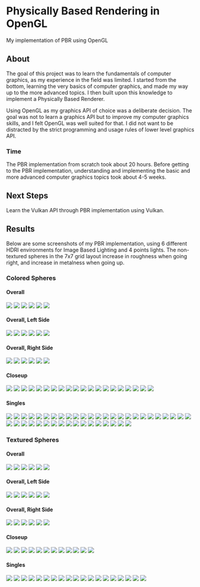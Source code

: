 # Physically Based Rendering in OpenGL

My implementation of PBR using OpenGL

## About

The goal of this project was to learn the fundamentals of computer graphics, as my experience in the field was limited.
I started from the bottom, learning the very basics of computer graphics, and made my way up to the more advanced topics. 
I then built upon this knowledge to implement a Physically Based Renderer.

Using OpenGL as my graphics API of choice was a deliberate decision. The goal was not to learn a graphics API but to improve my 
computer graphics skills, and I felt OpenGL was well suited for that. I did not want to be distracted by the strict programming 
and usage rules of lower level graphics API. 

### Time

The PBR implementation from scratch took about 20 hours.
Before getting to the PBR implementation, understanding and implementing the basic and more advanced computer graphics topics took about 4-5 weeks. 

## Next Steps

Learn the Vulkan API through PBR implementation using Vulkan.

## Results

Below are some screenshots of my PBR implementation, using 6 different HDRI environments for Image Based Lighting and 4 points lights.
The non-textured spheres in the 7x7 grid layout increase in roughness when going right, and increase in metalness when going up.

### Colored Spheres
#### Overall
<img src="Screenshots/colored/overall/overall1.png" />
<img src="Screenshots/colored/overall/overall2.png" />
<img src="Screenshots/colored/overall/overall3.png" />
<img src="Screenshots/colored/overall/overall4.png" />
<img src="Screenshots/colored/overall/overall5.png" />
<img src="Screenshots/colored/overall/overall6.png" />

#### Overall, Left Side
<img src="Screenshots/colored/overall_left/overall_left1.png" />
<img src="Screenshots/colored/overall_left/overall_left2.png" />
<img src="Screenshots/colored/overall_left/overall_left3.png" />
<img src="Screenshots/colored/overall_left/overall_left4.png" />
<img src="Screenshots/colored/overall_left/overall_left5.png" />
<img src="Screenshots/colored/overall_left/overall_left6.png" />

#### Overall, Right Side
<img src="Screenshots/colored/overall_right/overall_right1.png" />
<img src="Screenshots/colored/overall_right/overall_right2.png" />
<img src="Screenshots/colored/overall_right/overall_right3.png" />
<img src="Screenshots/colored/overall_right/overall_right4.png" />
<img src="Screenshots/colored/overall_right/overall_right5.png" />
<img src="Screenshots/colored/overall_right/overall_right6.png" />

#### Closeup
<img src="Screenshots/colored/closeup/closeup1.png" />
<img src="Screenshots/colored/closeup/closeup2.png" />
<img src="Screenshots/colored/closeup/closeup3.png" />
<img src="Screenshots/colored/closeup/closeup4.png" />
<img src="Screenshots/colored/closeup/closeup5.png" />
<img src="Screenshots/colored/closeup/closeup6.png" />
<img src="Screenshots/colored/closeup/closeup7.png" />
<img src="Screenshots/colored/closeup/closeup8.png" />
<img src="Screenshots/colored/closeup/closeup9.png" />
<img src="Screenshots/colored/closeup/closeup10.png" />
<img src="Screenshots/colored/closeup/closeup11.png" />
<img src="Screenshots/colored/closeup/closeup12.png" />
<img src="Screenshots/colored/closeup/closeup13.png" />
<img src="Screenshots/colored/closeup/closeup14.png" />
<img src="Screenshots/colored/closeup/closeup15.png" />
<img src="Screenshots/colored/closeup/closeup16.png" />
<img src="Screenshots/colored/closeup/closeup17.png" />
<img src="Screenshots/colored/closeup/closeup18.png" />
<img src="Screenshots/colored/closeup/closeup19.png" />
<img src="Screenshots/colored/closeup/closeup20.png" />

#### Singles
<img src="Screenshots/colored/single/single1.png" />
<img src="Screenshots/colored/single/single2.png" />
<img src="Screenshots/colored/single/single3.png" />
<img src="Screenshots/colored/single/single4.png" />
<img src="Screenshots/colored/single/single5.png" />
<img src="Screenshots/colored/single/single6.png" />
<img src="Screenshots/colored/single/single7.png" />
<img src="Screenshots/colored/single/single8.png" />
<img src="Screenshots/colored/single/single9.png" />
<img src="Screenshots/colored/single/single10.png" />
<img src="Screenshots/colored/single/single11.png" />
<img src="Screenshots/colored/single/single12.png" />
<img src="Screenshots/colored/single/single13.png" />
<img src="Screenshots/colored/single/single14.png" />
<img src="Screenshots/colored/single/single15.png" />
<img src="Screenshots/colored/single/single16.png" />
<img src="Screenshots/colored/single/single17.png" />
<img src="Screenshots/colored/single/single18.png" />
<img src="Screenshots/colored/single/single19.png" />
<img src="Screenshots/colored/single/single20.png" />
<img src="Screenshots/colored/single/single21.png" />
<img src="Screenshots/colored/single/single22.png" />
<img src="Screenshots/colored/single/single23.png" />
<img src="Screenshots/colored/single/single24.png" />
<img src="Screenshots/colored/single/single25.png" />
<img src="Screenshots/colored/single/single26.png" />
<img src="Screenshots/colored/single/single27.png" />
<img src="Screenshots/colored/single/single28.png" />
<img src="Screenshots/colored/single/single29.png" />
<img src="Screenshots/colored/single/single30.png" />
<img src="Screenshots/colored/single/single31.png" />
<img src="Screenshots/colored/single/single32.png" />
<img src="Screenshots/colored/single/single33.png" />
<img src="Screenshots/colored/single/single34.png" />
<img src="Screenshots/colored/single/single35.png" />
<img src="Screenshots/colored/single/single36.png" />
<img src="Screenshots/colored/single/single37.png" />
<img src="Screenshots/colored/single/single38.png" />
<img src="Screenshots/colored/single/single39.png" />
<img src="Screenshots/colored/single/single40.png" />
<img src="Screenshots/colored/single/single41.png" />
<img src="Screenshots/colored/single/single42.png" />

### Textured Spheres
#### Overall
<img src="Screenshots/textured/overall/overall1.png" />
<img src="Screenshots/textured/overall/overall2.png" />
<img src="Screenshots/textured/overall/overall3.png" />
<img src="Screenshots/textured/overall/overall4.png" />
<img src="Screenshots/textured/overall/overall5.png" />
<img src="Screenshots/textured/overall/overall6.png" />

#### Overall, Left Side
<img src="Screenshots/textured/overall_left/overall_left1.png" />
<img src="Screenshots/textured/overall_left/overall_left2.png" />
<img src="Screenshots/textured/overall_left/overall_left3.png" />
<img src="Screenshots/textured/overall_left/overall_left4.png" />
<img src="Screenshots/textured/overall_left/overall_left5.png" />
<img src="Screenshots/textured/overall_left/overall_left6.png" />

#### Overall, Right Side
<img src="Screenshots/textured/overall_right/overall_right1.png" />
<img src="Screenshots/textured/overall_right/overall_right2.png" />
<img src="Screenshots/textured/overall_right/overall_right3.png" />
<img src="Screenshots/textured/overall_right/overall_right4.png" />
<img src="Screenshots/textured/overall_right/overall_right5.png" />
<img src="Screenshots/textured/overall_right/overall_right6.png" />

#### Closeup
<img src="Screenshots/textured/closeup1.png" />
<img src="Screenshots/textured/closeup2.png" />
<img src="Screenshots/textured/closeup3.png" />
<img src="Screenshots/textured/closeup4.png" />
<img src="Screenshots/textured/closeup5.png" />
<img src="Screenshots/textured/closeup6.png" />
<img src="Screenshots/textured/closeup7.png" />
<img src="Screenshots/textured/closeup8.png" />
<img src="Screenshots/textured/closeup9.png" />
<img src="Screenshots/textured/closeup10.png" />
<img src="Screenshots/textured/closeup11.png" />
<img src="Screenshots/textured/closeup12.png" />

#### Singles
<img src="Screenshots/textured/single/single1.png" />
<img src="Screenshots/textured/single/single2.png" />
<img src="Screenshots/textured/single/single3.png" />
<img src="Screenshots/textured/single/single4.png" />
<img src="Screenshots/textured/single/single5.png" />
<img src="Screenshots/textured/single/single6.png" />
<img src="Screenshots/textured/single/single7.png" />
<img src="Screenshots/textured/single/single8.png" />
<img src="Screenshots/textured/single/single9.png" />
<img src="Screenshots/textured/single/single10.png" />
<img src="Screenshots/textured/single/single11.png" />
<img src="Screenshots/textured/single/single12.png" />
<img src="Screenshots/textured/single/single13.png" />
<img src="Screenshots/textured/single/single14.png" />
<img src="Screenshots/textured/single/single15.png" />
<img src="Screenshots/textured/single/single16.png" />
<img src="Screenshots/textured/single/single17.png" />
<img src="Screenshots/textured/single/single18.png" />
<img src="Screenshots/textured/single/single19.png" />
